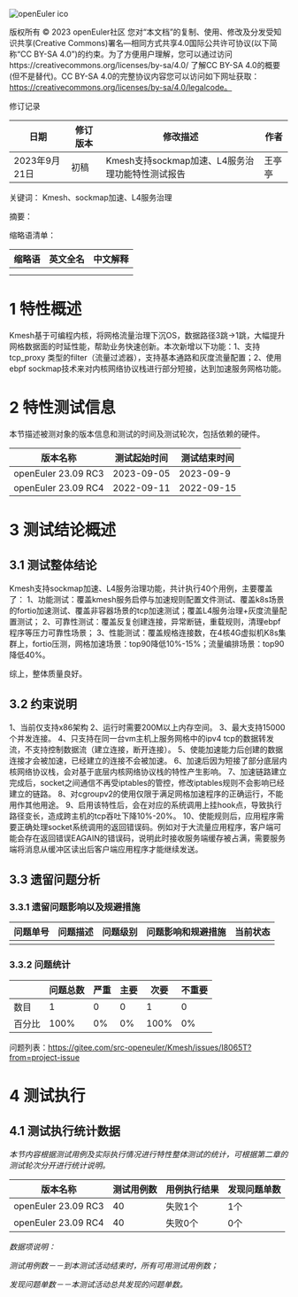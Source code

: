 ![openEuler ico](../../images/openEuler.png)


版权所有 © 2023  openEuler社区
 您对“本文档”的复制、使用、修改及分发受知识共享(Creative Commons)署名—相同方式共享4.0国际公共许可协议(以下简称“CC BY-SA 4.0”)的约束。为了方便用户理解，您可以通过访问https://creativecommons.org/licenses/by-sa/4.0/ 了解CC BY-SA 4.0的概要 (但不是替代)。CC BY-SA 4.0的完整协议内容您可以访问如下网址获取：https://creativecommons.org/licenses/by-sa/4.0/legalcode。

修订记录

| 日期 | 修订   版本 | 修改描述 | 作者 |
| ---- | ----------- | -------- | ---- |
| 2023年9月21日 | 初稿 | Kmesh支持sockmap加速、L4服务治理功能特性测试报告 | 王亭亭 |

 关键词： Kmesh、sockmap加速、L4服务治理

 

摘要：

 

缩略语清单：

| 缩略语 | 英文全名 | 中文解释 |
| ------ | -------- | -------- |
|        |          |          |
|        |          |          |

# 1     特性概述

Kmesh基于可编程内核，将网格流量治理下沉OS，数据路径3跳->1跳，大幅提升网格数据面的时延性能，帮助业务快速创新。本次新增以下功能：1、支持tcp_proxy 类型的filter（流量过滤器），支持基本通路和灰度流量配置；2、使用ebpf sockmap技术来对内核网络协议栈进行部分短接，达到加速服务网格功能。


# 2     特性测试信息

本节描述被测对象的版本信息和测试的时间及测试轮次，包括依赖的硬件。

| 版本名称 | 测试起始时间 | 测试结束时间 |
| -------- | ------------ | ------------ |
| openEuler 23.09 RC3 |	2023-09-05 | 2023-09-9 |
| openEuler 23.09 RC4 |	2022-09-11 | 2022-09-15 |


# 3     测试结论概述

## 3.1   测试整体结论

Kmesh支持sockmap加速、L4服务治理功能，共计执行40个用例，主要覆盖了：
1、功能测试：覆盖kmesh服务启停与加速规则配置文件测试、覆盖k8s场景的fortio加速测试、覆盖非容器场景的tcp加速测试；覆盖L4服务治理+灰度流量配置测试；
2、可靠性测试：覆盖反复创建连接，异常断链，重载规则，清理ebpf程序等压力可靠性场景；
3、性能测试：覆盖规格连接数，在4核4G虚拟机K8s集群上，fortio压测，网格加速场景：top90降低10%-15%；流量编排场景：top90降低40%。


综上，整体质量良好。

## 3.2   约束说明
1、当前仅支持x86架构
2、运行时需要200M以上内存空间。
3、最大支持15000个并发连接。
4、只支持在同一台vm主机上服务网格中的ipv4 tcp的数据转发流，不支持控制数据流（建立连接，断开连接）。
5、使能加速能力后创建的数据连接才会被加速，已经建立的连接不会被加速。
6、加速后因为短接了部分底层内核网络协议栈，会对基于底层内核网络协议栈的特性产生影响。
7、加速链路建立完成后，socket之间通信不再受iptables的管控，修改iptables规则不会影响已经建立的链路。
8、对cgroupv2的使用仅限于满足网格加速程序的正确运行，不能用作其他用途。
9、启用该特性后，会在对应的系统调用上挂hook点，导致执行路径变长，造成跨主机的tcp吞吐下降10%-20%。
10、使能规则后，应用程序需要正确处理socket系统调用的返回错误码。例如对于大流量应用程序，客户端可能会存在返回错误EAGAIN的错误码，说明此时接收服务端缓存被占满，需要服务端将消息从缓冲区读出后客户端应用程序才能继续发送。

## 3.3   遗留问题分析

### 3.3.1 遗留问题影响以及规避措施

| 问题单号 | 问题描述 | 问题级别 | 问题影响和规避措施 | 当前状态 |
| -------- | -------- | -------- | ------------------ | -------- |
| |  |  |  |  |

### 3.3.2 问题统计

|        | 问题总数 | 严重 | 主要 | 次要 | 不重要 |
| ------ | -------- | ---- | ---- | ---- | ------ |
| 数目   |  1 | 0 | 0 | 1 | 0 |
| 百分比 |  100%  | 0% | 0% | 100% |   0%   |

问题列表：https://gitee.com/src-openeuler/Kmesh/issues/I8065T?from=project-issue


# 4     测试执行

## 4.1   测试执行统计数据

*本节内容根据测试用例及实际执行情况进行特性整体测试的统计，可根据第二章的测试轮次分开进行统计说明。*

| 版本名称 | 测试用例数 | 用例执行结果 | 发现问题单数 |
| -------- | ---------- | ------------ | ------------ |
| openEuler 23.09 RC3 |  40  |  失败1个 |  1个   |
| openEuler 23.09 RC4 |  40  |  失败0个 |  0个   |


*数据项说明：*

*测试用例数－－到本测试活动结束时，所有可用测试用例数；*

*发现问题单数－－本测试活动总共发现的问题单数。*


 